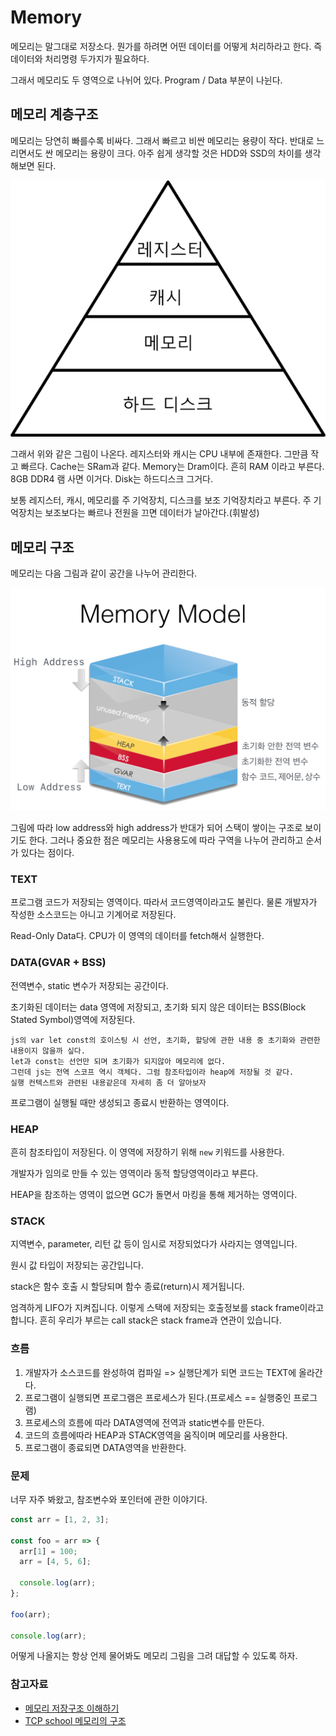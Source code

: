 # Memory

메모리는 말그대로 저장소다. 뭔가를 하려면 어떤 데이터를 어떻게 처리하라고 한다. 즉 데이터와 처리명령 두가지가 필요하다.

그래서 메모리도 두 영역으로 나뉘어 있다. Program / Data 부분이 나뉜다.

## 메모리 계층구조

메모리는 당연히 빠를수록 비싸다. 그래서 빠르고 비싼 메모리는 용량이 작다. 반대로 느리면서도 싼 메모리는 용량이 크다. 아주 쉽게 생각할 것은 HDD와 SSD의 차이를 생각해보면 된다.

![memoryHierachy](./memoryHier.png)

그래서 위와 같은 그림이 나온다. 레지스터와 캐시는 CPU 내부에 존재한다. 그만큼 작고 빠르다. Cache는 SRam과 같다. Memory는 Dram이다. 흔히 RAM 이라고 부른다. 8GB DDR4 램 사면 이거다. Disk는 하드디스크 그거다.

보통 레지스터, 캐시, 메모리를 주 기억장치, 디스크를 보조 기억장치라고 부른다. 주 기억장치는 보조보다는 빠르나 전원을 끄면 데이터가 날아간다.(휘발성)

## 메모리 구조

메모리는 다음 그림과 같이 공간을 나누어 관리한다.

![memoryModel](./memorymodel.png)

그림에 따라 low address와 high address가 반대가 되어 스택이 쌓이는 구조로 보이기도 한다. 그러나 중요한 점은 메모리는 사용용도에 따라 구역을 나누어 관리하고 순서가 있다는 점이다.

### TEXT

프로그램 코드가 저장되는 영역이다. 따라서 코드영역이라고도 불린다. 물론 개발자가 작성한 소스코드는 아니고 기계어로 저장된다.

Read-Only Data다. CPU가 이 영역의 데이터를 fetch해서 실행한다.

### DATA(GVAR + BSS)

전역변수, static 변수가 저장되는 공간이다.

초기화된 데이터는 data 영역에 저장되고, 초기화 되지 않은 데이터는 BSS(Block Stated Symbol)영역에 저장된다.

    js의 var let const의 호이스팅 시 선언, 초기화, 할당에 관한 내용 중 초기화와 관련한 내용이지 않을까 싶다.
    let과 const는 선언만 되며 초기화가 되지않아 메모리에 없다.
    그런데 js는 전역 스코프 역시 객체다. 그럼 참조타입이라 heap에 저장될 것 같다.
    실행 컨텍스트와 관련된 내용같은데 자세히 좀 더 알아보자

프로그램이 실행될 때만 생성되고 종료시 반환하는 영역이다.

### HEAP

흔히 참조타입이 저장된다. 이 영역에 저장하기 위해 `new` 키워드를 사용한다.

개발자가 임의로 만들 수 있는 영역이라 동적 할당영역이라고 부른다.

HEAP을 참조하는 영역이 없으면 GC가 돌면서 마킹을 통해 제거하는 영역이다.

### STACK

지역변수, parameter, 리턴 값 등이 임시로 저장되었다가 사라지는 영역입니다.

원시 값 타입이 저장되는 공간입니다.

stack은 함수 호출 시 할당되며 함수 종료(return)시 제거됩니다.

엄격하게 LIFO가 지켜집니다. 이렇게 스택에 저장되는 호출정보를 stack frame이라고 합니다. 흔히 우리가 부르는 call stack은 stack frame과 연관이 있습니다.

### 흐름

1. 개발자가 소스코드를 완성하여 컴파일 => 실행단계가 되면 코드는 TEXT에 올라간다.
2. 프로그램이 실행되면 프로그램은 프로세스가 된다.(프로세스 == 실행중인 프로그램)
3. 프로세스의 흐름에 따라 DATA영역에 전역과 static변수를 만든다.
4. 코드의 흐름에따라 HEAP과 STACK영역을 움직이며 메모리를 사용한다.
5. 프로그램이 종료되면 DATA영역을 반환한다.

### 문제

너무 자주 봐왔고, 참조변수와 포인터에 관한 이야기다.

```js
const arr = [1, 2, 3];

const foo = arr => {
  arr[1] = 100;
  arr = [4, 5, 6];

  console.log(arr);
};

foo(arr);

console.log(arr);
```

어떻게 나올지는 항상 언제 물어봐도 메모리 그림을 그려 대답할 수 있도록 하자.

### 참고자료

- [메모리 저장구조 이해하기](https://m.blog.naver.com/PostView.nhn?blogId=itperson&logNo=220821884483&proxyReferer=https%3A%2F%2Fwww.google.com%2F)
- [TCP school 메모리의 구조](http://tcpschool.com/c/c_memory_structure)
